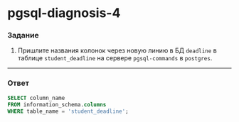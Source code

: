 # pgsql-diagnosis-4

### Задание

1. Пришлите названия колонок через новую линию в БД `deadline` в таблице `student_deadline` на сервере `pgsql-commands` в `postgres`.

---

### Ответ

```SQL
SELECT column_name 
FROM information_schema.columns 
WHERE table_name = 'student_deadline';


```